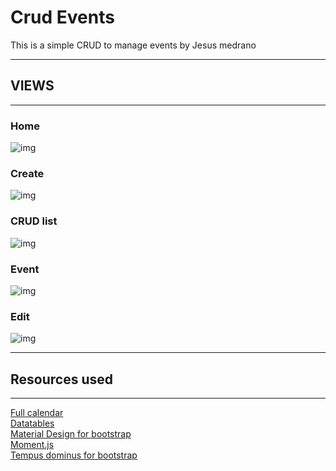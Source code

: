 
# Crud Events

This is a simple CRUD to manage events by Jesus medrano  


**************************
## VIEWS
**************************
### Home
![img](https://i.ibb.co/fGrBzNp/Calendar.png)

### Create
![img](https://i.ibb.co/zV2Gxr7/create.png)

### CRUD list
![img](https://i.ibb.co/vHnQDvF/events.png)

### Event
![img](https://i.ibb.co/NTWdq0S/detail.png)

### Edit
![img](https://i.ibb.co/gjsjwrn/edit.png)




**************************
## Resources used
**************************
[Full calendar](http://example.com/)  
[Datatables](http://example.com/)  
[Material Design for bootstrap
](http://example.com/ "Title")  
[Moment.js](http://example.com/ "Title")  
[Tempus dominus for bootstrap](http://example.com/ "Title")  


